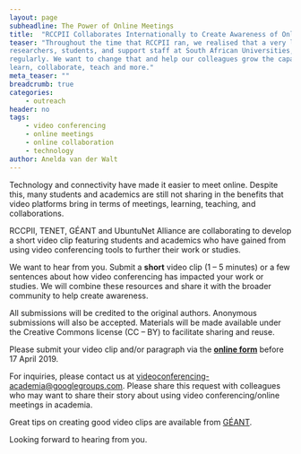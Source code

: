 ```yaml
---
layout: page
subheadline: The Power of Online Meetings
title:  "RCCPII Collaborates Internationally to Create Awareness of Online Meetings"
teaser: "Throughout the time that RCCPII ran, we realised that a very large percentage of
researchers, students, and support staff at South African Universities, is not using online meeting platforms 
regularly. We want to change that and help our colleagues grow the capacity to meet with anyone, from anywhere to 
learn, collaborate, teach and more."
meta_teaser: ""
breadcrumb: true
categories:
    - outreach
header: no
tags:
    - video conferencing
    - online meetings
    - online collaboration
    - technology
author: Anelda van der Walt
---
```


Technology and connectivity have made it easier to meet online. Despite this, many students and academics are still not sharing in the benefits that video platforms bring in terms of meetings, learning, teaching, and collaborations.

RCCPII, TENET, GÉANT and UbuntuNet Alliance are collaborating to develop a short video clip featuring students and academics who have gained from using video conferencing tools to further their work or studies.

We want to hear from you. Submit a **short** video clip (1 – 5 minutes) or a few sentences about how video conferencing has impacted your work or studies. We will combine these resources and share it with the broader community to help create awareness.

All submissions will be credited to the original authors. Anonymous submissions will also be accepted. Materials will be made available under the Creative Commons license (CC – BY) to facilitate sharing and reuse. 

Please submit your video clip and/or paragraph via the [**online form**](https://forms.gle/SvVu57N4RtrN4xg18) before 17 April 2019.

For inquiries, please contact us at [videoconferencing-academia@googlegroups.com](mailto:videoconferencing-academia@googlegroups.com). Please share this request with colleagues who may want to share their story about using video conferencing/online meetings in academia.

Great tips on creating good video clips are available from [GÉANT](http://ow.ly/JpPY30odtqC).  

Looking forward to hearing from you.
